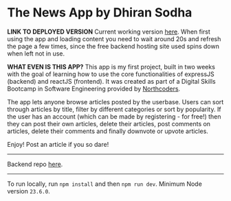 # The News App by Dhiran Sodha

**LINK TO DEPLOYED VERSION**
Current working version [here](https://dhiran-news-app.netlify.app).
When first using the app and loading content you need to wait around 20s and refresh the page a few times, since the free backend hosting site used spins down when left not in use.

**WHAT EVEN IS THIS APP?**
This app is my first project, built in two weeks with the goal of learning how to use the core functionalities of expressJS (backend) and reactJS (frontend). It was created as part of a Digital Skills Bootcamp in Software Engineering provided by [Northcoders](https://northcoders.com/).

The app lets anyone browse articles posted by the userbase. Users can sort through articles by title, filter by different categories or sort by popularity. If the user has an account (which can be made by registering - for free!) then they can post their own articles, delete their articles, post comments on articles, delete their comments and finally downvote or upvote articles.

Enjoy! Post an article if you so dare!

---

Backend repo [here](https://github.com/dhiransodha/dhiran-news-api).

---

To run locally, run `npm install` and then `npm run dev`. Minimum Node version `23.6.0`.
